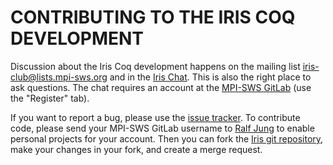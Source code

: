 # CONTRIBUTING TO THE IRIS COQ DEVELOPMENT

Discussion about the Iris Coq development happens on the mailing list
[iris-club@lists.mpi-sws.org](https://lists.mpi-sws.org/listinfo/iris-club) and
in the [Iris Chat](https://mattermost.mpi-sws.org/iris).  This is also the right
place to ask questions.  The chat requires an account at the
[MPI-SWS GitLab](https://gitlab.mpi-sws.org/users/sign_in) (use the "Register"
tab).

If you want to report a bug, please use the
[issue tracker](https://gitlab.mpi-sws.org/FP/iris-coq/issues).  To contribute
code, please send your MPI-SWS GitLab username to
[Ralf Jung](https://gitlab.mpi-sws.org/jung) to enable personal projects for
your account.  Then you can fork the
[Iris git repository](https://gitlab.mpi-sws.org/FP/iris-coq/), make your
changes in your fork, and create a merge request.
